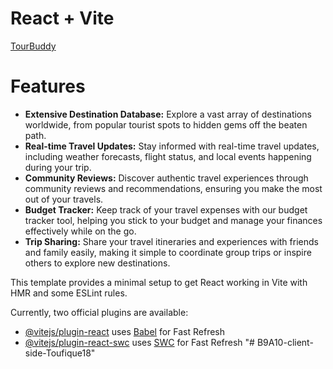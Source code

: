 # React + Vite
[TourBuddy](https://tourism-management-syste-24e9b.web.app/)

# Features

- **Extensive Destination Database:** Explore a vast array of destinations worldwide, from popular tourist spots to hidden gems off the beaten path.
- **Real-time Travel Updates:** Stay informed with real-time travel updates, including weather forecasts, flight status, and local events happening during your trip.
- **Community Reviews:** Discover authentic travel experiences through community reviews and recommendations, ensuring you make the most out of your travels.
- **Budget Tracker:** Keep track of your travel expenses with our budget tracker tool, helping you stick to your budget and manage your finances effectively while on the go.
- **Trip Sharing:** Share your travel itineraries and experiences with friends and family easily, making it simple to coordinate group trips or inspire others to explore new destinations.

This template provides a minimal setup to get React working in Vite with HMR and some ESLint rules.

Currently, two official plugins are available:

- [@vitejs/plugin-react](https://github.com/vitejs/vite-plugin-react/blob/main/packages/plugin-react/README.md) uses [Babel](https://babeljs.io/) for Fast Refresh
- [@vitejs/plugin-react-swc](https://github.com/vitejs/vite-plugin-react-swc) uses [SWC](https://swc.rs/) for Fast Refresh
"# B9A10-client-side-Toufique18" 
